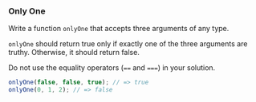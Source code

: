 ### Only One

Write a function `onlyOne` that accepts three arguments of any type.

`onlyOne` should return true only if exactly one of the three arguments are
truthy. Otherwise, it should return false.

Do not use the equality operators (`==` and `===`) in your solution.

```javascript
onlyOne(false, false, true); // => true
onlyOne(0, 1, 2); // => false
```
